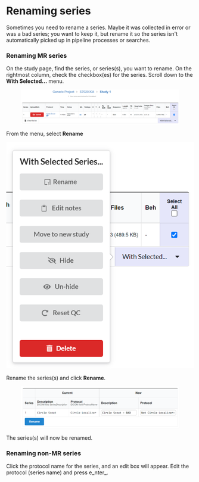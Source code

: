 # Renaming series

Sometimes you need to rename a series. Maybe it was collected in error or was a bad series; you want to keep it, but rename it so the series isn't automatically picked up in pipeline processes or searches.

### Renaming MR series

On the study page, find the series, or series(s), you want to rename. On the rightmost column, check the checkbox(es) for the series. Scroll down to the **With Selected...** menu.

<figure><img src="../../.gitbook/assets/image (14).png" alt=""><figcaption></figcaption></figure>

From the menu, select **Rename**

<img src="../../.gitbook/assets/image.png" alt="" data-size="original">

Rename the series(s) and click **Rename**.

<figure><img src="../../.gitbook/assets/image (4).png" alt=""><figcaption></figcaption></figure>

The series(s) will now be renamed.

### Renaming non-MR series

Click the protocol name for the series, and an edit box will appear. Edit the protocol (series name) and press e_nter_.
